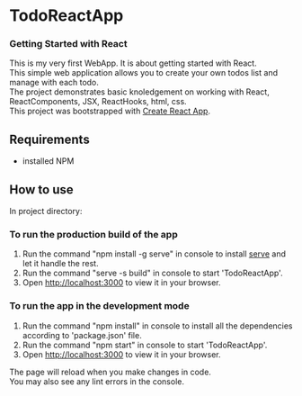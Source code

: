 # TodoReactApp
### Getting Started with React
This is my very first WebApp. It is about getting started with React.\
This simple web application allows you to create your own todos list and manage with each todo.\
The project demonstrates basic knoledgement on working with React, ReactComponents, JSX, ReactHooks, html, css.\
This project was bootstrapped with [Create React App](https://github.com/facebook/create-react-app).

## Requirements
- installed NPM

## How to use
In project directory:
### To run the production build of the app
1. Run the command "npm install -g serve" in console to install [serve](https://github.com/vercel/serve) and let it handle the rest.
2. Run the command "serve -s build" in console to start 'TodoReactApp'.
3. Open [http://localhost:3000](http://localhost:3000) to view it in your browser.

### To run the app in the development mode
1. Run the command "npm install" in console to install all the dependencies according to 'package.json' file.
2. Run the command "npm start" in console to start 'TodoReactApp'.
3. Open [http://localhost:3000](http://localhost:3000) to view it in your browser.

The page will reload when you make changes in code.\
You may also see any lint errors in the console.
